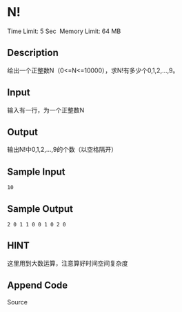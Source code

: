 #  N!
Time Limit: 5 Sec  Memory Limit: 64 MB


## Description
给出一个正整数N（0<=N<=10000），求N!有多少个0,1,2,…,9。


## Input
输入有一行，为一个正整数N


## Output
输出N!中0,1,2,…,9的个数（以空格隔开）


## Sample Input
```
10

```
## Sample Output
```
2 0 1 1 0 0 1 0 2 0

```

## HINT
这里用到大数运算，注意算好时间空间复杂度


## Append Code
Source